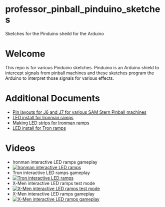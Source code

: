 professor_pinball_pinduino_sketches
===================================

Sketches for the Pinduino sheild for the Arduino

# Welcome

This repo is for various Pinduino sketches.  Pinduino is an Arduino shield to intercept signals from pinball machines and these sketches program the Arduino to interpret those signals for various effects.

# Additional Documents
* [Pin layouts for J6 and J7 for various SAM Stern Pinball machines](https://docs.google.com/spreadsheets/d/1OUiBStw_O6FPfIpmIVnFM-kZ785MyNTpNwgU8dBo8uU/edit?usp=sharing)
* [LED install for Ironman ramps](https://docs.google.com/document/d/16i6F-vvVusEL3yU3cgnitTPtHngfSI6L7_m0z1gHNzo/edit)
* [Making LED strips for Ironman ramps](https://docs.google.com/document/d/1-92hFK-thzwbwE26TGUZpPNOz5DplxB-WP3Eg98yD78/edit)
* [LED install for Tron ramps](https://docs.google.com/document/d/1M7vyFvNzcWDx366i9mCKkpu8W2l14ikX8sDUxh7Jw4I/edit)

# Videos
* Ironman interactive LED ramps gameplay
* [![Ironman interactive LED ramps](http://img.youtube.com/vi/QuvIWuW5m-Q/0.jpg)](http://www.youtube.com/watch?v=QuvIWuW5m-Q)
* Tron interactive LED ramps gameplay
* [![Tron interactive LED ramps](http://img.youtube.com/vi/9_uMrDvA8-M/0.jpg)](http://www.youtube.com/watch?v=9_uMrDvA8-M)
* X-Men interactive LED ramps test mode
* [![X-Men interactive LED ramps test mode](http://img.youtube.com/vi/6Ac9xAAr4ow/0.jpg)](http://www.youtube.com/watch?v=6Ac9xAAr4ow)
* X-Men interactive LED ramps gameplay
* [![X-Men interactive LED ramps gameplay](http://img.youtube.com/vi/Uaz5NHAFTFk/0.jpg)](http://www.youtube.com/watch?v=Uaz5NHAFTFk)
